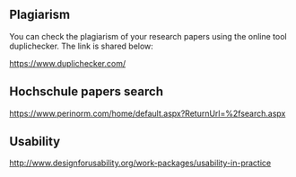 

## Plagiarism

You can check the plagiarism of your research papers using the online tool duplichecker​. The link is shared below:

https://www.duplichecker.com/

## Hochschule papers search

https://www.perinorm.com/home/default.aspx?ReturnUrl=%2fsearch.aspx


## Usability

http://www.designforusability.org/work-packages/usability-in-practice
